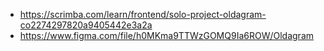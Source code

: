 
- https://scrimba.com/learn/frontend/solo-project-oldagram-co2274297820a9405442e3a2a
- https://www.figma.com/file/h0MKma9TTWzGOMQ9Ia6ROW/Oldagram